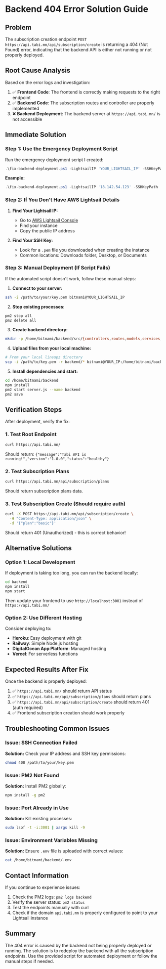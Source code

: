 # Backend 404 Error Solution Guide

## Problem
The subscription creation endpoint `POST https://api.tabi.mn/api/subscription/create` is returning a 404 (Not Found) error, indicating that the backend API is either not running or not properly deployed.

## Root Cause Analysis
Based on the error logs and investigation:

1. ✅ **Frontend Code**: The frontend is correctly making requests to the right endpoint
2. ✅ **Backend Code**: The subscription routes and controller are properly implemented
3. ❌ **Backend Deployment**: The backend server at `https://api.tabi.mn/` is not accessible

## Immediate Solution

### Step 1: Use the Emergency Deployment Script

Run the emergency deployment script I created:

```powershell
.\fix-backend-deployment.ps1 -LightsailIP 'YOUR_LIGHTSAIL_IP' -SSHKeyPath 'PATH_TO_YOUR_SSH_KEY'
```

**Example:**
```powershell
.\fix-backend-deployment.ps1 -LightsailIP '18.142.54.123' -SSHKeyPath 'C:\Users\YourName\Downloads\your-key.pem'
```

### Step 2: If You Don't Have AWS Lightsail Details

1. **Find Your Lightsail IP:**
   - Go to [AWS Lightsail Console](https://lightsail.aws.amazon.com/)
   - Find your instance
   - Copy the public IP address

2. **Find Your SSH Key:**
   - Look for a `.pem` file you downloaded when creating the instance
   - Common locations: Downloads folder, Desktop, or Documents

### Step 3: Manual Deployment (If Script Fails)

If the automated script doesn't work, follow these manual steps:

1. **Connect to your server:**
```bash
ssh -i /path/to/your/key.pem bitnami@YOUR_LIGHTSAIL_IP
```

2. **Stop existing processes:**
```bash
pm2 stop all
pm2 delete all
```

3. **Create backend directory:**
```bash
mkdir -p /home/bitnami/backend/src/{controllers,routes,models,services,middleware}
```

4. **Upload files from your local machine:**
```bash
# From your local lineupz directory
scp -i /path/to/key.pem -r backend/* bitnami@YOUR_IP:/home/bitnami/backend/
```

5. **Install dependencies and start:**
```bash
cd /home/bitnami/backend
npm install
pm2 start server.js --name backend
pm2 save
```

## Verification Steps

After deployment, verify the fix:

### 1. Test Root Endpoint
```bash
curl https://api.tabi.mn/
```
Should return: `{"message":"Tabi API is running!","version":"1.0.0","status":"healthy"}`

### 2. Test Subscription Plans
```bash
curl https://api.tabi.mn/api/subscription/plans
```
Should return subscription plans data.

### 3. Test Subscription Create (Should require auth)
```bash
curl -X POST https://api.tabi.mn/api/subscription/create \
  -H "Content-Type: application/json" \
  -d '{"plan":"basic"}'
```
Should return 401 (Unauthorized) - this is correct behavior!

## Alternative Solutions

### Option 1: Local Development
If deployment is taking too long, you can run the backend locally:

```bash
cd backend
npm install
npm start
```

Then update your frontend to use `http://localhost:3001` instead of `https://api.tabi.mn/`

### Option 2: Use Different Hosting
Consider deploying to:
- **Heroku**: Easy deployment with git
- **Railway**: Simple Node.js hosting
- **DigitalOcean App Platform**: Managed hosting
- **Vercel**: For serverless functions

## Expected Results After Fix

Once the backend is properly deployed:

1. ✅ `https://api.tabi.mn/` should return API status
2. ✅ `https://api.tabi.mn/api/subscription/plans` should return plans
3. ✅ `https://api.tabi.mn/api/subscription/create` should return 401 (auth required)
4. ✅ Frontend subscription creation should work properly

## Troubleshooting Common Issues

### Issue: SSH Connection Failed
**Solution:** Check your IP address and SSH key permissions:
```bash
chmod 400 /path/to/your/key.pem
```

### Issue: PM2 Not Found
**Solution:** Install PM2 globally:
```bash
npm install -g pm2
```

### Issue: Port Already in Use
**Solution:** Kill existing processes:
```bash
sudo lsof -t -i:3001 | xargs kill -9
```

### Issue: Environment Variables Missing
**Solution:** Ensure `.env` file is uploaded with correct values:
```bash
cat /home/bitnami/backend/.env
```

## Contact Information

If you continue to experience issues:

1. Check the PM2 logs: `pm2 logs backend`
2. Verify the server status: `pm2 status`
3. Test the endpoints manually with curl
4. Check if the domain `api.tabi.mn` is properly configured to point to your Lightsail instance

## Summary

The 404 error is caused by the backend not being properly deployed or running. The solution is to redeploy the backend with all the subscription endpoints. Use the provided script for automated deployment or follow the manual steps if needed.
